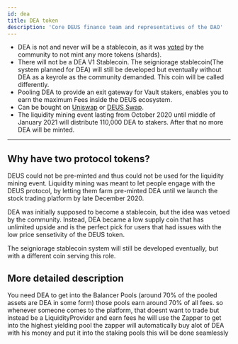 ```yaml
---
id: dea
title: DEA token
description: 'Core DEUS finance team and representatives of the DAO'
---
```


- DEA is not and never will be a stablecoin, as it was [voted](https://t.me/deusfinance/33986) by the community to not mint any more tokens (shards).
- There will not be a DEA V1 Stablecoin. The seigniorage stablecoin(The system planned for DEA) will still be developed but eventually without DEA as a keyrole as the community demanded. This coin will be called differently. 
- Pooling DEA to provide an exit gateway for Vault stakers, enables you to earn the maximum Fees inside the DEUS ecosystem.
- Can be bought on [Uniswap](https://app.uniswap.org/#/swap?inputCurrency=0x3b62f3820e0b035cc4ad602dece6d796bc325325&outputCurrency=0x80ab141f324c3d6f2b18b030f1c4e95d4d658778) or [DEUS Swap](https://app.deus.finance/swap).
- The liquidity mining event lasting from October 2020 until middle of January 2021 will distribute 110,000 DEA to stakers. After that no more DEA will be minted.


___

## Why have two protocol tokens?

DEUS could not be pre-minted and thus could not be used for the liquidity mining event. Liquidity mining was meant to let people engage with the DEUS protocol, by letting them farm pre-minted DEA until we launch the stock trading platform by late December 2020.

DEA was initially supposed to become a stablecoin, but the idea was vetoed by the community. Instead, DEA became a low supply coin that has unlimited upside and is the perfect pick for users that had issues with the low price sensetivity of the DEUS token.

The seigniorage stablecoin system will still be developed eventually, but with a different coin serving this role.




## More detailed description

You need DEA to get into the Balancer Pools (around 70% of the pooled assets are DEA in some form)
those pools earn around 70% of all fees.
so whenever someone comes to the platform, that doesnt want to trade but instead be a LiquidityProvider and earn fees
he will use the Zapper
to get into the highest yielding pool
the zapper will automatically buy alot of DEA with his money
and put it into the staking pools
this will be done seamlessly
